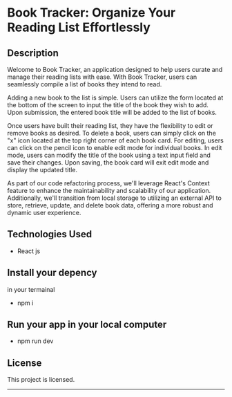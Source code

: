 # Book Tracker: Organize Your Reading List Effortlessly

## Description

Welcome to Book Tracker, an application designed to help users curate and manage their reading lists with ease. With Book Tracker, users can seamlessly compile a list of books they intend to read.

Adding a new book to the list is simple. Users can utilize the form located at the bottom of the screen to input the title of the book they wish to add. Upon submission, the entered book title will be added to the list of books.

Once users have built their reading list, they have the flexibility to edit or remove books as desired. To delete a book, users can simply click on the "x" icon located at the top right corner of each book card. For editing, users can click on the pencil icon to enable edit mode for individual books. In edit mode, users can modify the title of the book using a text input field and save their changes. Upon saving, the book card will exit edit mode and display the updated title.

As part of our code refactoring process, we'll leverage React's Context feature to enhance the maintainability and scalability of our application. Additionally, we'll transition from local storage to utilizing an external API to store, retrieve, update, and delete book data, offering a more robust and dynamic user experience.

## Technologies Used

- React js

## Install your depency

in your termainal

- npm i

## Run your app in your local computer

- npm run dev

## License

This project is licensed.

---
